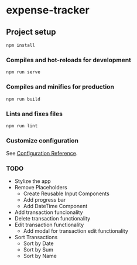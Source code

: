 # expense-tracker

## Project setup

```
npm install
```

### Compiles and hot-reloads for development

```
npm run serve
```

### Compiles and minifies for production

```
npm run build
```

### Lints and fixes files

```
npm run lint
```

### Customize configuration

See [Configuration Reference](https://cli.vuejs.org/config/).

### TODO

- Stylize the app
- Remove Placeholders
  - Create Reusable Input Components
  - Add progress bar
  - Add DateTime Component
- Add transaction funcionality
- Delete transaction functionality
- Edit transaction functionality
  - Add modal for transaction edit functionality
- Sort Transactions
  - Sort by Date
  - Sort by Sum
  - Sort by Name
